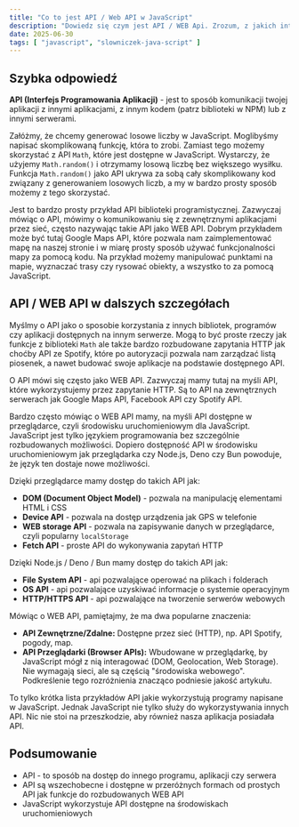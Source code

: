 ```yaml
---
title: "Co to jest API / Web API w JavaScript"
description: "Dowiedz się czym jest API / WEB Api. Zrozum, z jakich interfejsów korzystasz na co dzień, programując w JavaScript."
date: 2025-06-30
tags: [ "javascript", "slowniczek-java-script" ]
---
```


## Szybka odpowiedź

**API (Interfejs Programowania Aplikacji)** - jest to sposób komunikacji twojej aplikacji z innymi aplikacjami, z innym
kodem (patrz biblioteki w NPM) lub z innymi serwerami.

Załóżmy, że chcemy generować losowe liczby w JavaScript. Moglibyśmy napisać skomplikowaną funkcję, która to zrobi.
Zamiast tego możemy skorzystać z API `Math`, które jest dostępne w JavaScript. Wystarczy, że użyjemy `Math.random()` i
otrzymamy losową liczbę bez większego wysiłku. Funkcja `Math.random()` jako API ukrywa za sobą cały skomplikowany kod
związany z generowaniem losowych liczb, a my w bardzo prosty sposób możemy z tego skorzystać.

Jest to bardzo prosty przykład API biblioteki programistycznej. Zazwyczaj mówiąc o API, mówimy o komunikowaniu się
z zewnętrznymi aplikacjami przez sieć, często nazywając takie API jako WEB API. Dobrym przykładem może być tutaj Google
Maps API, które pozwala nam zaimplementować mapę na naszej stronie i w miarę prosty sposób używać funkcjonalności
mapy za pomocą kodu. Na przykład możemy manipulować punktami na mapie, wyznaczać trasy czy rysować obiekty, a wszystko
to za pomocą JavaScript.

## API / WEB API w dalszych szczegółach

Myślmy o API jako o sposobie korzystania z innych bibliotek, programów czy aplikacji dostępnych na innym serwerze. Mogą
to być proste rzeczy jak funkcje z biblioteki `Math` ale także bardzo rozbudowane zapytania HTTP jak choćby API ze
Spotify, które po autoryzacji pozwala nam zarządzać listą piosenek, a nawet budować swoje aplikacje na podstawie
dostępnego API.

O API mówi się często jako WEB API. Zazwyczaj mamy tutaj na myśli API, które wykorzystujemy przez zapytanie HTTP. Są to
API na zewnętrznych serwerach jak Google Maps API, Facebook API czy Spotify API.

Bardzo często mówiąc o WEB API mamy, na myśli API dostępne w przeglądarce, czyli środowisku uruchomieniowym
dla JavaScript. JavaScript jest tylko językiem programowania bez szczególnie rozbudowanych możliwości. Dopiero
dostępność API w środowisku uruchomieniowym jak przeglądarka czy Node.js, Deno czy Bun powoduje, że język ten dostaje
nowe możliwości.

Dzięki przeglądarce mamy dostęp do takich API jak:

- **DOM (Document Object Model)** - pozwala na manipulację elementami HTML i CSS
- **Device API** - pozwala na dostęp urządzenia jak GPS w telefonie
- **WEB storage API** - pozwala na zapisywanie danych w przeglądarce, czyli popularny `localStorage`
- **Fetch API** - proste API do wykonywania zapytań HTTP

Dzięki Node.js / Deno / Bun mamy dostęp do takich API jak:

- **File System API** - api pozwalające operować na plikach i folderach
- **OS API** - api pozwalające uzyskiwać informacje o systemie operacyjnym
- **HTTP/HTTPS API** - api pozwalające na tworzenie serwerów webowych

Mówiąc o WEB API, pamiętajmy, że ma dwa popularne znaczenia:
- **API Zewnętrzne/Zdalne:** Dostępne przez sieć (HTTP), np. API Spotify, pogody, map.
- **API Przeglądarki (Browser APIs):** Wbudowane w przeglądarkę, by JavaScript mógł z nią interagować (DOM, Geolocation,
  Web Storage). Nie wymagają sieci, ale są częścią "środowiska webowego". Podkreślenie tego rozróżnienia znacząco
  podniesie jakość artykułu.

To tylko krótka lista przykładów API jakie wykorzystują programy napisane w JavaScript. Jednak JavaScript nie tylko
służy do wykorzystywania innych API. Nic nie stoi na przeszkodzie, aby również nasza aplikacja posiadała API.

## Podsumowanie

- API - to sposób na dostęp do innego programu, aplikacji czy serwera
- API są wszechobecne i dostępne w przeróżnych formach od prostych API jak funkcje do rozbudowanych WEB API
- JavaScript wykorzystuje API dostępne na środowiskach uruchomieniowych
